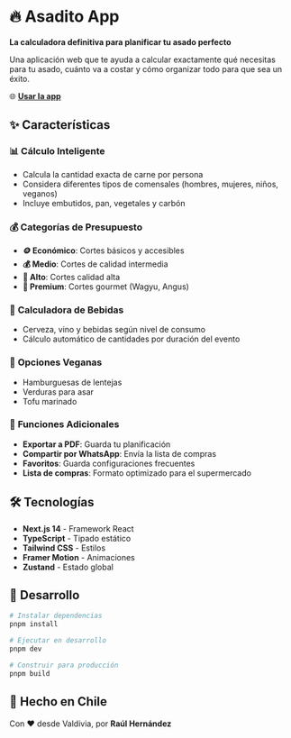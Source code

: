 # 🔥 Asadito App

**La calculadora definitiva para planificar tu asado perfecto**

Una aplicación web que te ayuda a calcular exactamente qué necesitas para tu asado, cuánto va a costar y cómo organizar todo para que sea un éxito.

🌐 **[Usar la app](https://asaditoapp.com/)**

## ✨ Características

### 📊 **Cálculo Inteligente**

- Calcula la cantidad exacta de carne por persona
- Considera diferentes tipos de comensales (hombres, mujeres, niños, veganos)
- Incluye embutidos, pan, vegetales y carbón

### 💰 **Categorías de Presupuesto**

- **🪙 Económico**: Cortes básicos y accesibles
- **💰 Medio**: Cortes de calidad intermedia
- **💸 Alto**: Cortes calidad alta
- **💎 Premium**: Cortes gourmet (Wagyu, Angus)

### 🍺 **Calculadora de Bebidas**

- Cerveza, vino y bebidas según nivel de consumo
- Cálculo automático de cantidades por duración del evento

### 🥬 **Opciones Veganas**

- Hamburguesas de lentejas
- Verduras para asar
- Tofu marinado

### 📱 **Funciones Adicionales**

- **Exportar a PDF**: Guarda tu planificación
- **Compartir por WhatsApp**: Envía la lista de compras
- **Favoritos**: Guarda configuraciones frecuentes
- **Lista de compras**: Formato optimizado para el supermercado

## 🛠️ Tecnologías

- **Next.js 14** - Framework React
- **TypeScript** - Tipado estático
- **Tailwind CSS** - Estilos
- **Framer Motion** - Animaciones
- **Zustand** - Estado global

## 🚀 Desarrollo

```bash
# Instalar dependencias
pnpm install

# Ejecutar en desarrollo
pnpm dev

# Construir para producción
pnpm build
```

## 📍 Hecho en Chile

Con ❤️ desde Valdivia, por **Raúl Hernández**
